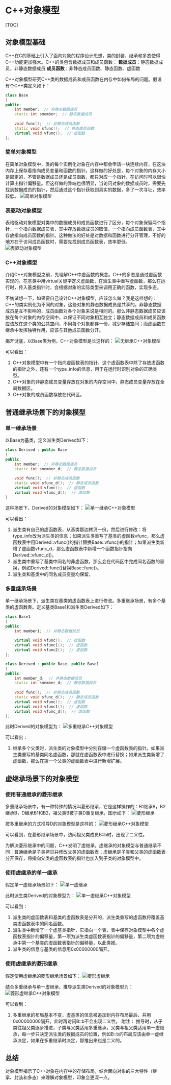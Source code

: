 # **C++对象模型**
[TOC]

## **对象模型基础**
C\+\+在C的基础上引入了面向对象的程序设计思想，类的封装、继承和多态使得C++功能更加强大。C\+\+的类包含数据成员和成员函数：
**数据成员**：静态数据成员，非静态数据成员
**成员函数**：非静态成员函数、静态函数、虚函数

C\+\+对象模型研究C\+\+类的数据成员和成员函数在内存中如何布局的问题。假设有个C\+\+类定义如下：
```c++
class Base
{
public:
    int member;  // 非静态数据成员
    static int smember;  // 静态数据成员
    
    void func();  // 非静态成员函数
    static void sfunc();  // 静态成员函数
    virtual void vfunc();  // 虚函数
};
```

### 简单对象模型
在简单对象模型中，类的每个实例化对象在内存中都会申请一块连续内存，在这块内存上保存着指向成员变量和函数的指针。这样做的好处是，每个对象的内存大小是固定的，不管是数据成员还是成员函数，都只对应一个指针，在访问时可以很快计算出指针偏移量。但这样做的弊端也很明显，当访问对象的数据成员时，需要先找到数据成员的指针，然后通过这个指针获取到真实的数据，多了一次寻址，效率较低。
![简单对象模型](D:\\Document\\blog\\C++对象模型\\简单对象模型)

### 表驱动对象模型
表格驱动对象模型对类中的数据成员和成员函数进行了区分，每个对象保留两个指针，一个指向数据成员表，其中存放数据成员的取值，一个指向成员函数表，其中存放指向成员函数的指针。这种做法的好处是对数据和函数进行分开管理，不好的地方在于访问成员函数时，需要先找到成员函数表，效率更低。
![表驱动对象模型](D:\\Document\\blog\\C++对象模型\\表驱动对象模型)

### C\+\+对象模型
介绍C\+\+对象模型之前，先理解C\+\+中虚函数的概念。C\+\+的多态是通过虚函数实现的。在基类中用virtual关键字定义虚函数，在派生类中重写虚函数，那么在运行时，传入基类指针时，会根据对象的实际类型来调用正确的函数，实现多态。

不妨试想一下，如果要自己设计C\+\+对象模型，应该怎么做？我是这样想的：C\+\+的类实例化为不同的对象，这些对象的静态数据成员是共享的，非静态数据成员是互不影响的，成员函数对各个对象来说是相同的。那么非静态数据成员应该放在每个对象的内存空间中，以保证不同对象相互独立；静态数据成员和成员函数应该放在这个类的公共空间，不用每个对象都存一份，减少存储空间；而虚函数在继承中发挥独特作用，应该与其他成员函数分开。

揭开谜底，以Base类为例，C\+\+对象模型是长这样的：
![无继承C\+\+对象模型](D:\\Document\\blog\\C++对象模型\\无继承C++对象模型)

可以看出：
1. C\+\+对象模型中有一个指向虚函数表的指针，这个虚函数表中除了存放虚函数的指针之外，还有一个type_info的信息，用于在运行时识别对象的正确类型。
2. C\+\+对象的非静态成员变量存放在对象的内存空间中，静态成员变量存放在全局数据区。
3. C\+\+对象的成员函数存放在代码区。


## **普通继承场景下的对象模型**

### 单一继承场景
以Base为基类，定义派生类Derived如下：
```c++
class Derived : public Base
{
public:
    int member;  // 非静态数据成员
    static int smember_d;  // 静态数据成员
    
    void func();  // 非静态成员函数
    static void sfunc_d();  // 静态成员函数
    virtual void vfunc();  // 虚函数
    virtual void vfunc_d();  // 虚函数
}
```
这种场景下，Derived的对象模型如下：
![单一继承C\+\+对象模型](D:\\Document\\blog\\C++对象模型\\单一继承C++对象模型)

可以看出：
1. 派生类有自己的虚函数表，从基类那边拷贝一份，然后进行修改：将type_info改为派生类的信息；如果派生类重写了基类的虚函数vfunc，那么虚函数表中用Derived::vfunc()的指针替换Base::vfunc()的指针；如果派生类新增了虚函数vfunc_d，那么虚函数表中新增一个函数指针指向Derived::vfunc_d()。
2. 派生类中重写了基类中同名的非虚函数，那么会在代码区中完成同名函数的替换，例如Derived::func()替换Base::func()。
3. 派生类和基类中的同名成员变量均保留。

### 多重继承场景
单一继承场景下，派生类在基类的虚函数表上进行修改。多重继承场景，有多个基类的虚函数表。定义基类Base1和派生类Derived如下：
```c++
class Base1
{
public:
    int member1;  // 非静态数据成员
    
    virtual void vfunc();  // 虚函数
    virtual void vfunc1();  // 虚函数
    virtual void vfunc2();  // 虚函数
};

class Derived : public Base, public Base1
{
public:
    int member_d;  // 非静态数据成员
    static int smember_d;  // 静态数据成员
    
    void func();  // 非静态成员函数
    static void sfunc_d();  // 静态成员函数
    virtual void vfunc();  // 虚函数
    virtual void vfunc1();  // 虚函数
    virtual void vfunc_d();  // 虚函数
};
```
此时Derived的对象模型为：
![多重继承C\+\+对象模型](D:\\Document\\blog\\C++对象模型\\多重继承C++对象模型)

可以看出：
1. 继承多个父类时，派生类的对象模型中分别存储一个虚函数表的指针。如果派生类重写的基类同名虚函数，那就在虚函数表中进行替换；如果派生类新增了虚函数，那么在第一个父类的虚函数表中进行新增扩展。

## **虚继承场景下的对象模型**
### 使用普通继承的菱形继承
多重继承场景中，有一种特殊的情况叫菱形继承，它是这样操作的：B1继承B，B2继承B，D继承B1和B2，祖父类B被子类D重复继承，图示如下：
![菱形继承](D:\\Document\\blog\\C++对象模型\\菱形继承)

按多重继承的方式推导D的对象模型是这样的：
![菱形继承C\+\+对象模型](D:\\Document\\blog\\C++对象模型\\菱形继承C++对象模型)

可以看到，在菱形继承场景中，访问祖父类成员B::b时，出现了二义性。

为解决菱形继承中的问题，C\+\+发明了虚继承。虚继承的对象模型与普通继承不同：普通继承是子类拷贝并修改父类的虚函数表；虚继承是子类和父类的虚函数表分开保存，将指向父类的虚函数表的指针也加入到子类的对象模型中。
### 使用虚继承的单一继承
假定单一虚继承场景如下：
![单一虚继承](D:\\Document\\blog\\C++对象模型\\单一虚继承)

此时派生类Derived的对象模型为：
![单一虚继承C\+\+对象模型](D:\\Document\\blog\\C++对象模型\\单一虚继承C++对象模型)

可以看到：
1. 派生类的虚函数表和基类的虚函数表是分开的，派生类重写的虚函数将覆盖基类虚函数表中的同名函数。
2. 派生类中新增了一个虚基类指针，它指向一个表，表中保存对象模型中各个虚函数表指针的偏移量，第一项为派生类虚函数表指针的偏移量，第二项为虚继承中第一个基类的虚函数表指针的偏移量，以此类推。
3. 派生类的信息与基类的信息用0x00000000隔开。

### 使用虚继承的菱形继承
假定使用虚继承的菱形继承场景如下：
![菱形虚继承](D:\\Document\\blog\\C++对象模型\\菱形虚继承)

结合多重继承与单一虚继承，推导派生类Derived的对象模型为：
![菱形虚继承C\+\+对象模型](D:\\Document\\blog\\C++对象模型\\菱形虚继承C++对象模型)

可以看到：
1. 多重继承的布局基本不变，虚基类的信息被追加到内存布局最后，并用0x00000000隔开。此时再访问B::b不会出现二义性。
附注：
推导时，从子类往祖父类逐步推进，子类与父类适用多重继承，父类与祖父类适用单一虚继承，每一步只决定派生类的数据成员的位置，例如B::b的布局应该由单一虚继承决定，如果在多重继承时决定，那推出来也是二义的。

## **总结**
对象模型揭示了C++对象在内存中的存储布局，结合面向对象的三大特性（继承、封装和多态）来理解对象模型，印象会更深一点。